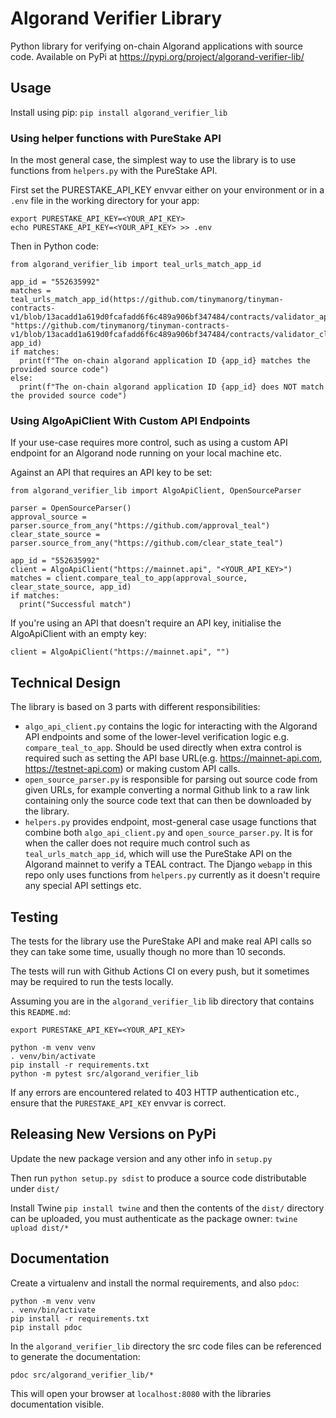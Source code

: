 # Algorand Verifier Library
Python library for verifying on-chain Algorand applications with source code. Available on PyPi at <https://pypi.org/project/algorand-verifier-lib/>

## Usage
Install using pip: `pip install algorand_verifier_lib`

### Using helper functions with PureStake API
In the most general case, the simplest way to use the library is to use functions from `helpers.py` with the PureStake API.  

First set the PURESTAKE_API_KEY envvar either on your environment or in a `.env` file in the working directory for your app:
```
export PURESTAKE_API_KEY=<YOUR_API_KEY>
echo PURESTAKE_API_KEY=<YOUR_API_KEY> >> .env
```

Then in Python code:
```
from algorand_verifier_lib import teal_urls_match_app_id

app_id = "552635992"
matches = teal_urls_match_app_id(https://github.com/tinymanorg/tinyman-contracts-v1/blob/13acadd1a619d0fcafadd6f6c489a906bf347484/contracts/validator_approval.teal", "https://github.com/tinymanorg/tinyman-contracts-v1/blob/13acadd1a619d0fcafadd6f6c489a906bf347484/contracts/validator_clear_state.teal", app_id)
if matches:
  print(f"The on-chain algorand application ID {app_id} matches the provided source code")
else:
  print(f"The on-chain algorand application ID {app_id} does NOT match the provided source code")
```

### Using AlgoApiClient With Custom API Endpoints
If your use-case requires more control, such as using a custom API endpoint for an Algorand node running on your local machine etc.

Against an API that requires an API key to be set:
```
from algorand_verifier_lib import AlgoApiClient, OpenSourceParser

parser = OpenSourceParser()
approval_source = parser.source_from_any("https://github.com/approval_teal")
clear_state_source = parser.source_from_any("https://github.com/clear_state_teal")

app_id = "552635992"
client = AlgoApiClient("https://mainnet.api", "<YOUR_API_KEY>")
matches = client.compare_teal_to_app(approval_source, clear_state_source, app_id)
if matches:
  print("Successful match")
```

If you're using an API that doesn't require an API key, initialise the AlgoApiClient with an empty key:
```
client = AlgoApiClient("https://mainnet.api", "")
```

## Technical Design
The library is based on 3 parts with different responsibilities:

- `algo_api_client.py` contains the logic for interacting with the Algorand API endpoints and some of the lower-level verification logic e.g. `compare_teal_to_app`. Should be used directly when extra control is required such as setting the API base URL(e.g. https://mainnet-api.com, https://testnet-api.com) or making custom API calls.
- `open_source_parser.py` is responsible for parsing out source code from given URLs, for example converting a normal Github link to a raw link containing only the source code text that can then be downloaded by the library.
- `helpers.py` provides endpoint, most-general case usage functions that combine both `algo_api_client.py` and `open_source_parser.py`. It is for when the caller does not require much control such as `teal_urls_match_app_id`, which will use the PureStake API on the Algorand mainnet to verify a TEAL contract. The Django `webapp` in this repo only uses functions from `helpers.py` currently as it doesn't require any special API settings etc.

## Testing
The tests for the library use the PureStake API and make real API calls so they can take some time, usually though no more than 10 seconds.  

The tests will run with Github Actions CI on every push, but it sometimes may be required to run the tests locally.  

Assuming you are in the `algorand_verifier_lib` lib directory that contains this `README.md`:
```
export PURESTAKE_API_KEY=<YOUR_API_KEY>

python -m venv venv
. venv/bin/activate
pip install -r requirements.txt
python -m pytest src/algorand_verifier_lib
```

If any errors are encountered related to 403 HTTP authentication etc., ensure that the `PURESTAKE_API_KEY` envvar is correct.

## Releasing New Versions on PyPi
Update the new package version and any other info in `setup.py`  

Then run `python setup.py sdist` to produce a source code distributable under `dist/`  

Install Twine `pip install twine` and then the contents of the `dist/` directory can be uploaded, you must authenticate as the package owner: `twine upload dist/*`  

## Documentation
Create a virtualenv and install the normal requirements, and also `pdoc`:
```
python -m venv venv
. venv/bin/activate
pip install -r requirements.txt
pip install pdoc
```

In the `algorand_verifier_lib` directory the src code files can be referenced to generate the documentation:
```
pdoc src/algorand_verifier_lib/*
```

This will open your browser at `localhost:8080` with the libraries documentation visible.
